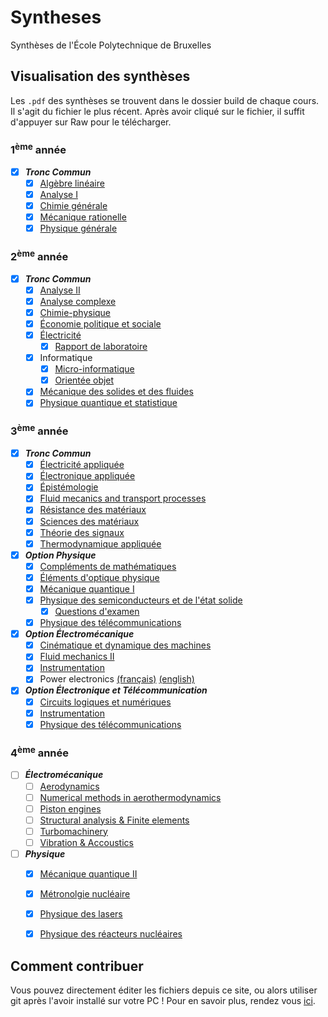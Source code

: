 # Syntheses
Synthèses de l'École Polytechnique de Bruxelles

## Visualisation des synthèses
Les `.pdf` des synthèses se trouvent dans le dossier build de chaque
cours. Il s'agit du fichier le plus récent. Après avoir cliqué sur 
le fichier, il suffit d'appuyer sur Raw pour le télécharger. 

### 1<sup>ème</sup> année
- [x] ***Tronc Commun***
   - [x] [Algèbre linéaire](IRCI1/Algèbre%20Linéaire/build/Algèbre%20Linéaire%20-%20Nicolas%20Englebert.pdf)
   - [x] [Analyse I](IRCI1/Analyse%20I/build/Analyse%20I%20-%20Nicolas%20Englebert.pdf)
   - [x] [Chimie générale](IRCI1/Chimie%20Générale/build/Chimie%20Générale%20-%20Nicolas%20Englebert.pdf)
   - [x] [Mécanique rationelle](IRCI1/Mécanique%20Rationelle/build/Mécanique%20Rationelle%20I%20-%20Nicolas%20Englebert.pdf)
   - [x] [Physique générale](IRCI1/Physique%20Générale/build/Physique%20Générale%20-%20Nicolas%20Englebert.pdf)

### 2<sup>ème</sup> année
- [x] ***Tronc Commun***
   - [x] [Analyse II](IRCI2/Analyse%20II/build/Analyse%20II%20-%20Nicolas%20Englebert.pdf)
   - [x] [Analyse complexe](IRCI2/Analyse%20complexe/build/Analyse%20Complexe%20-%20Nicolas%20Englebert.pdf)
   - [x] [Chimie-physique](IRCI2/Chimie%20-%20Physique/build/Chimie%20Physique%20-%20Nicolas%20Englebert.pdf)
   - [x] [Économie politique et sociale](IRCI2/Economie/build/Economie%20politique%20et%20sociale%20-%20Enes%20Ulusoy.pdf)
   - [x] [Électricité](IRCI2/Electricité/build/Electricité%20-%20Nicolas%20Englebert.pdf)
     - [x] [Rapport de laboratoire](IRCI2/Electricité/Laboratoire/build/Rapport%20de%20laboratoire%20-%20Terence%20Blésin,%20Nicolas%20Englebert,%20Benoît%20Vernier.pdf)
   - [x] Informatique
     - [x] [Micro-informatique](IRCI2/Informatique/syntheseOO.pdf)
     - [x] [Orientée objet](IRCI2/Informatique/MicroInformatique/build/syllab_microinfo.pdf)
   - [x] [Mécanique des solides et des fluides](IRCI2/Mécanique%20des%20fluides/build/Mécanique%20des%20fluides%20-%20Nicolas%20Englebert.pdf)
   - [x] [Physique quantique et statistique](IRCI2/Physique%20quantique%20et%20statistique/build/Physique%20quantique%20et%20statistique%20-%20Nicolas%20Englebert.pdf)

### 3<sup>ème</sup> année
- [x] ***Tronc Commun***
  - [x] [Électricité appliquée](IRCI3/Électricité%20appliquée/build/Électricité%20appliquée%20-%20Nicolas%20Englebert.pdf)
  - [x] [Électronique appliquée](IRCI3/Electronique%20appliquée/build/Electronique%20appliquée-%20Nicolas%20Englebert.pdf)
  - [x] [Épistémologie](https://github.com/MISCHIEN/Epistemo/blob/master/resume_epistemo.pdf)
  - [x] [Fluid mecanics and transport processes](IRCI3/Fluid%20mechanics%20and%20transport%20processes/build/Fluid%20mechanics%20and%20transport%20processes%20-%20Enes%20Ulusoy.pdf)
  - [x] [Résistance des matériaux](IRCI3/Résistance%20des%20matériaux/build/Résistance%20des%20matériaux%20-%20Nicolas%20Englebert.pdf)
  - [x] [Sciences des matériaux](IRCI3/Science%20des%20matériaux/build/Science%20des%20matériaux%20-%20Enes%20Ulusoy.pdf)
  - [x] [Théorie des signaux](IRCI3/Théorie%20des%20signaux/build/Théorie%20des%20signaux%20-%20Nicolas%20Englebert.pdf)
  - [x] [Thermodynamique appliquée](IRCI3/Thermodynamique%20appliquée/build/Thermodynamique%20appliquée%20-%20Nicolas%20Englebert.pdf)
- [x] ***Option Physique***
  - [x] [Compléments de mathématiques](IRCI3/Compléments%20de%20mathématiques/build/Compléments%20de%20mathématiques.pdf)
  - [x] [Éléments d'optique physique](IRCI3/Eléments%20d'optique%20physique/build/Eléments%20d'optique%20physique%20-%20Nicolas%20Englebert.pdf)
  - [x] [Mécanique quantique I](IRCI3/Mécanique%20quantique%20I/build/Mécanique%20quantique%20I%20-%20Nicolas%20Englebert.pdf)
  - [x] [Physique des semiconducteurs et de l'état solide](IRCI3/Physique%20des%20semiconducteurs%20et%20de%20l'état%20solide/build/Physique%20des%20semiconducteurs%20-%20Nicolas%20Englebert.pdf)
     - [x] [Questions d'examen](IRCI3/Physique%20des%20semiconducteurs%20et%20de%20l'état%20solide/Questions_examen.pdf)
  - [x] [Physique des télécommunications](IRCI3/Physique%20des%20télécommunications/build/Physique%20des%20télécommunications%20-%20Nicolas%20Englebert.pdf)
- [x] ***Option Électromécanique***
  - [x] [Cinématique et dynamique des machines](IRCI3/Cinématique%20et%20dynamique%20des%20machines/build/Cinématique%20et%20dynamique%20des%20machines%20-%20Enes%20Ulusoy.pdf)
  - [x] [Fluid mechanics II](IRCI3/Fluid%20mechanics%20II/build/Fluid%20mechanics%20II.pdf)
  - [x] [Instrumentation](IRCI3/Instrumentation/build/Instrumentation%20-%20Cédric%20Hannotier.pdf)
  - [x] Power electronics [(français)](IRCI3/Power%20electronics/build/Power%20electronics%20-%20Enes%20Ulusoy.pdf) [(english)](IRCI3/Power%20electronics/build/Power%20electronics_EN%20-%20Enes%20Miguel.pdf)
- [x] ***Option Électronique et Télécommunication***
  - [x] [Circuits logiques et numériques](IRCI3/Circuits%20logiques%20et%20numériques/build/Circuits%20logiques%20et%20numériques%20-%20Cédric%20Hannotier.pdf)
  - [x] [Instrumentation](IRCI3/Instrumentation/build/Instrumentation%20-%20Cédric%20Hannotier.pdf)
  - [x] [Physique des télécommunications](IRCI3/Physique%20des%20télécommunications/build/Physique%20des%20télécommunications%20-%20Nicolas%20Englebert.pdf)

### 4<sup>ème</sup> année
- [ ] ***Électromécanique***
  - [ ] [Aerodynamics](IRCI4-EM/Aerodynamics/build/Aerodynamics.pdf)
  - [ ] [Numerical methods in aerothermodynamics](IRCI4-EM/Numerical%20methods%20in%20aerothermodynamics/build/Numerical%20methods%20in%20aerothermodynamics.pdf)
  - [ ] [Piston engines](IRCI4-EM/Piston%20engines/build/Piston%20engines.pdf)
  - [ ] [Structural analysis & Finite elements](IRCI4-EM/Structural%20Analysis%20%26%20Finite%20Elements/build/Structural%20Analysis%20%26%20Finite%20Elements.pdf)
  - [ ] [Turbomachinery](IRCI4-EM/Turbomachinery/build/Turbomachinery.pdf)
  - [ ] [Vibration & Accoustics](IRCI4-EM/Vibration%20&%20Accoustics/build/Vibration%20&%20Accoustics.pdf)
- [ ] ***Physique***
  - [x] [Mécanique quantique II](IRCI4-PHYS/Mécanique%20quantique%20II/build/Mécanique%20quantique%20II%20-%20Nicolas%20Englebert.pdf)
  - [x] [Métronolgie nucléaire](IRCI4-PHYS/Métrologie%20nucléaire/build/Métrologie%20nucléaire%20-%20Nicolas%20Englebert.pdf)
  - [x] [Physique des lasers](IRCI4-PHYS/Physique%20des%20lasers/build/Physique%20des%20lasers%20-%20Nicolas%20Englebert.pdf)
  - [x] [Physique des réacteurs nucléaires](IRCI4-PHYS/Physique%20des%20réacteurs%20nucléaires/build/Physique%20des%20réacteurs%20nucléaires%20-%20Nicolas%20Englebert.pdf)
  


## Comment contribuer
Vous pouvez directement éditer les fichiers depuis ce site, ou alors
utiliser git après l'avoir installé sur votre PC ! Pour en savoir 
plus, rendez vous [ici](http://openclassrooms.com/courses/gerez-vos-codes-source-avec-git).
